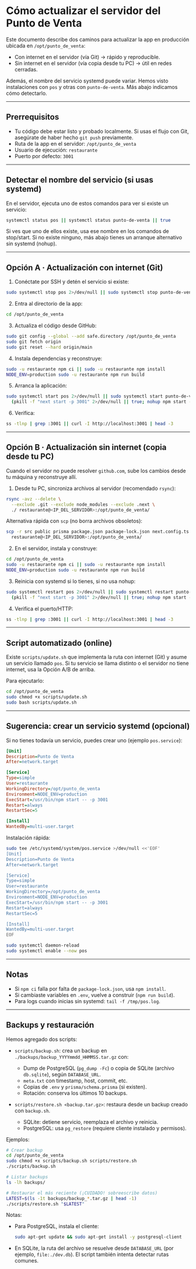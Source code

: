 # Cómo actualizar el servidor del Punto de Venta

Este documento describe dos caminos para actualizar la app en producción ubicada en `/opt/punto_de_venta`:

- Con internet en el servidor (vía Git) → rápido y reproducible.
- Sin internet en el servidor (vía copia desde tu PC) → útil en redes cerradas.

Además, el nombre del servicio systemd puede variar. Hemos visto instalaciones con `pos` y otras con `punto-de-venta`. Más abajo indicamos cómo detectarlo.

---

## Prerrequisitos

- Tu código debe estar listo y probado localmente. Si usas el flujo con Git, asegúrate de haber hecho `git push` previamente.
- Ruta de la app en el servidor: `/opt/punto_de_venta`
- Usuario de ejecución: `restaurante`
- Puerto por defecto: `3001`

---

## Detectar el nombre del servicio (si usas systemd)

En el servidor, ejecuta uno de estos comandos para ver si existe un servicio:

```bash
systemctl status pos || systemctl status punto-de-venta || true
```

Si ves que uno de ellos existe, usa ese nombre en los comandos de stop/start. Si no existe ninguno, más abajo tienes un arranque alternativo sin systemd (nohup).

---

## Opción A · Actualización con internet (Git)

1) Conéctate por SSH y detén el servicio si existe:

```bash
sudo systemctl stop pos 2>/dev/null || sudo systemctl stop punto-de-venta 2>/dev/null || true
```

2) Entra al directorio de la app:

```bash
cd /opt/punto_de_venta
```

3) Actualiza el código desde GitHub:

```bash
sudo git config --global --add safe.directory /opt/punto_de_venta
sudo git fetch origin
sudo git reset --hard origin/main
```

4) Instala dependencias y reconstruye:

```bash
sudo -u restaurante npm ci || sudo -u restaurante npm install
NODE_ENV=production sudo -u restaurante npm run build
```

5) Arranca la aplicación:

```bash
sudo systemctl start pos 2>/dev/null || sudo systemctl start punto-de-venta 2>/dev/null || \
  (pkill -f "next start -p 3001" 2>/dev/null || true; nohup npm start -- -p 3001 >/tmp/pos.log 2>&1 &)
```

6) Verifica:

```bash
ss -tlnp | grep :3001 || curl -I http://localhost:3001 | head -3
```

---

## Opción B · Actualización sin internet (copia desde tu PC)

Cuando el servidor no puede resolver `github.com`, sube los cambios desde tu máquina y reconstruye allí.

1) Desde tu PC, sincroniza archivos al servidor (recomendado `rsync`):

```bash
rsync -avz --delete \
  --exclude .git --exclude node_modules --exclude .next \
  ./ restaurante@<IP_DEL_SERVIDOR>:/opt/punto_de_venta/
```

Alternativa rápida con `scp` (no borra archivos obsoletos):

```bash
scp -r src public prisma package.json package-lock.json next.config.ts tsconfig.json \
  restaurante@<IP_DEL_SERVIDOR>:/opt/punto_de_venta/
```

2) En el servidor, instala y construye:

```bash
cd /opt/punto_de_venta
sudo -u restaurante npm ci || sudo -u restaurante npm install
NODE_ENV=production sudo -u restaurante npm run build
```

3) Reinicia con systemd si lo tienes, si no usa nohup:

```bash
sudo systemctl restart pos 2>/dev/null || sudo systemctl restart punto-de-venta 2>/dev/null || \
  (pkill -f "next start -p 3001" 2>/dev/null || true; nohup npm start -- -p 3001 >/tmp/pos.log 2>&1 &)
```

4) Verifica el puerto/HTTP:

```bash
ss -tlnp | grep :3001 || curl -I http://localhost:3001 | head -3
```

---

## Script automatizado (online)

Existe `scripts/update.sh` que implementa la ruta con internet (Git) y asume un servicio llamado `pos`. Si tu servicio se llama distinto o el servidor no tiene internet, usa la Opción A/B de arriba.

Para ejecutarlo:

```bash
cd /opt/punto_de_venta
sudo chmod +x scripts/update.sh
sudo bash scripts/update.sh
```

---

## Sugerencia: crear un servicio systemd (opcional)

Si no tienes todavía un servicio, puedes crear uno (ejemplo `pos.service`):

```ini
[Unit]
Description=Punto de Venta
After=network.target

[Service]
Type=simple
User=restaurante
WorkingDirectory=/opt/punto_de_venta
Environment=NODE_ENV=production
ExecStart=/usr/bin/npm start -- -p 3001
Restart=always
RestartSec=5

[Install]
WantedBy=multi-user.target
```

Instalación rápida:

```bash
sudo tee /etc/systemd/system/pos.service >/dev/null <<'EOF'
[Unit]
Description=Punto de Venta
After=network.target

[Service]
Type=simple
User=restaurante
WorkingDirectory=/opt/punto_de_venta
Environment=NODE_ENV=production
ExecStart=/usr/bin/npm start -- -p 3001
Restart=always
RestartSec=5

[Install]
WantedBy=multi-user.target
EOF

sudo systemctl daemon-reload
sudo systemctl enable --now pos
```

---

## Notas

- Si `npm ci` falla por falta de `package-lock.json`, usa `npm install`.
- Si cambiaste variables en `.env`, vuelve a construir (`npm run build`).
- Para logs cuando inicias sin systemd: `tail -f /tmp/pos.log`.

---

## Backups y restauración

Hemos agregado dos scripts:

- `scripts/backup.sh`: crea un backup en `./backups/backup_YYYYmmdd_HHMMSS.tar.gz` con:
  - Dump de PostgreSQL (`pg_dump -Fc`) o copia de SQLite (archivo `db.sqlite`), según `DATABASE_URL`.
  - `meta.txt` con timestamp, host, commit, etc.
  - Copias de `.env` y `prisma/schema.prisma` (si existen).
  - Rotación: conserva los últimos 10 backups.

- `scripts/restore.sh <backup.tar.gz>`: restaura desde un backup creado con `backup.sh`.
  - SQLite: detiene servicio, reemplaza el archivo y reinicia.
  - PostgreSQL: usa `pg_restore` (requiere cliente instalado y permisos).

Ejemplos:

```bash
# Crear backup
cd /opt/punto_de_venta
sudo chmod +x scripts/backup.sh scripts/restore.sh
./scripts/backup.sh

# Listar backups
ls -lh backups/

# Restaurar el más reciente (¡CUIDADO! sobreescribe datos)
LATEST=$(ls -1t backups/backup_*.tar.gz | head -1)
./scripts/restore.sh "$LATEST"
```

Notas:

- Para PostgreSQL, instala el cliente:
  ```bash
  sudo apt-get update && sudo apt-get install -y postgresql-client
  ```
- En SQLite, la ruta del archivo se resuelve desde `DATABASE_URL` (por ejemplo, `file:./dev.db`). El script también intenta detectar rutas comunes.

